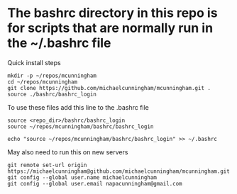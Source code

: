 # The bashrc directory in this repo is for scripts that are normally run in the ~/.bashrc file

Quick install steps

	mkdir -p ~/repos/mcunningham
	cd ~/repos/mcunningham
	git clone https://github.com/michaelcunningham/mcunningham.git .
	source ./bashrc/bashrc_login

To use these files add this line to the .bashrc file

	source <repo_dir>/bashrc/bashrc_login
	source ~/repos/mcunningham/bashrc/bashrc_login

	echo "source ~/repos/mcunningham/bashrc/bashrc_login" >> ~/.bashrc

May also need to run this on new servers

	git remote set-url origin https://michaelcunningham@github.com/michaelcunningham/mcunningham.git
	git config --global user.name michaelcunningham
	git config --global user.email napacunningham@gmail.com
